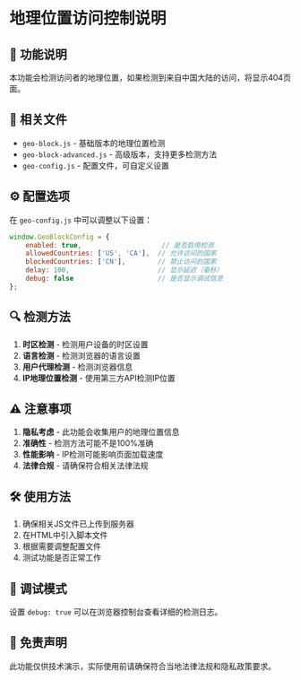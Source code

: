 # 地理位置访问控制说明

## 🚫 功能说明

本功能会检测访问者的地理位置，如果检测到来自中国大陆的访问，将显示404页面。

## 📁 相关文件

- `geo-block.js` - 基础版本的地理位置检测
- `geo-block-advanced.js` - 高级版本，支持更多检测方法
- `geo-config.js` - 配置文件，可自定义设置

## ⚙️ 配置选项

在 `geo-config.js` 中可以调整以下设置：

```javascript
window.GeoBlockConfig = {
    enabled: true,                    // 是否启用检测
    allowedCountries: ['US', 'CA'],  // 允许访问的国家
    blockedCountries: ['CN'],        // 禁止访问的国家
    delay: 100,                      // 显示延迟（毫秒）
    debug: false                     // 是否显示调试信息
};
```

## 🔍 检测方法

1. **时区检测** - 检测用户设备的时区设置
2. **语言检测** - 检测浏览器的语言设置
3. **用户代理检测** - 检测浏览器信息
4. **IP地理位置检测** - 使用第三方API检测IP位置

## ⚠️ 注意事项

1. **隐私考虑** - 此功能会收集用户的地理位置信息
2. **准确性** - 检测方法可能不是100%准确
3. **性能影响** - IP检测可能影响页面加载速度
4. **法律合规** - 请确保符合相关法律法规

## 🛠️ 使用方法

1. 确保相关JS文件已上传到服务器
2. 在HTML中引入脚本文件
3. 根据需要调整配置文件
4. 测试功能是否正常工作

## 🔧 调试模式

设置 `debug: true` 可以在浏览器控制台查看详细的检测日志。

## 📝 免责声明

此功能仅供技术演示，实际使用前请确保符合当地法律法规和隐私政策要求。
